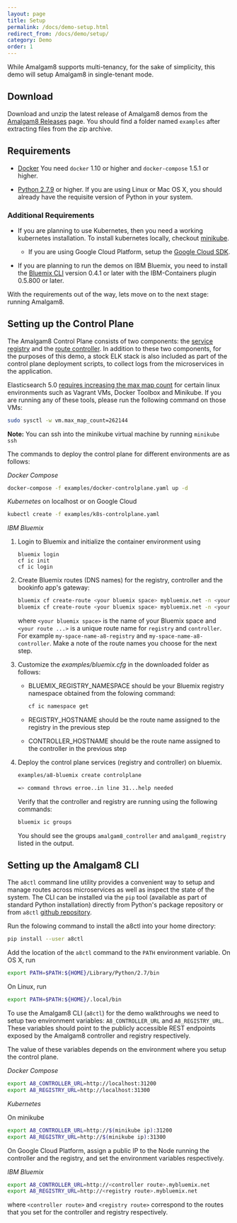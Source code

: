 ```yaml
---
layout: page
title: Setup
permalink: /docs/demo-setup.html
redirect_from: /docs/demo/setup/
category: Demo
order: 1
---
```


While Amalgam8 supports multi-tenancy, for the sake of simplicity, this
demo will setup Amalgam8 in single-tenant mode.

## Download

Download and unzip the latest release of Amalgam8 demos from the
[Amalgam8 Releases](https://www.github.com/amalgam8/amalgam8/releases)
page. You should find a folder named `examples` after extracting files from
the zip archive.

## Requirements

* [Docker](https://www.docker.com/products/docker#/)
  You need `docker` 1.10 or higher and `docker-compose` 1.5.1 or higher.

* [Python 2.7.9](https://www.python.org/downloads/) or higher. If you are
  using Linux or Mac OS X, you should already have the requisite version of
  Python in your system.

### Additional Requirements

* If you are planning to use Kubernetes, then you need a
  working kubernetes installation. To install kubernetes locally, checkout
  [minikube](https://github.com/kubernetes/minikube).
  
  * If you are using Google Cloud Platform, setup the
    [Google Cloud SDK](https://cloud.google.com/sdk/).

* If you are planning to run the demos on IBM Bluemix, you need to install
  the [Bluemix CLI](http://clis.ng.bluemix.net/ui/home.html) version 0.4.1
  or later with the IBM-Containers plugin 0.5.800 or later.

With the requirements out of the way, lets move on to the next stage:
running Amalgam8.

## Setting up the Control Plane

The Amalgam8 Control Plane consists of two components: the
[service registry](/docs/control-plane-registry.html) and the
[route controller](/docs/control-plane-controller.html).  In addition to these two
components, for the purposes of this demo, a stock ELK stack is also
included as part of the control plane deployment scripts, to collect logs
from the microservices in the application.

Elasticsearch 5.0 [requires increasing the max map count](https://www.elastic.co/guide/en/elasticsearch/reference/current/vm-max-map-count.html) 
for certain linux environments such as Vagrant VMs, Docker Toolbox and Minikube. 
If you are running any of these tools, please run the following command on those VMs:

```bash
sudo sysctl -w vm.max_map_count=262144
```

**Note:** You can ssh into the minikube virtual machine by running `minikube ssh`

The commands to deploy the control plane for different environments are as
follows:

_Docker Compose_

```bash
docker-compose -f examples/docker-controlplane.yaml up -d
```

_Kubernetes_ on localhost or on Google Cloud

```bash
kubectl create -f examples/k8s-controlplane.yaml
```

_IBM Bluemix_

1. Login to Bluemix and initialize the container environment using 

   ```
   bluemix login
   cf ic init
   cf ic login
   ```

1. Create Bluemix routes (DNS names) for the registry, controller and the bookinfo app's gateway:  

   ```bash
   bluemix cf create-route <your bluemix space> mybluemix.net -n <your registry route>
   bluemix cf create-route <your bluemix space> mybluemix.net -n <your controller route>
   ```

   where `<your bluemix space>` is the name of your Bluemix space and
   `<your route ...>` is a unique route name for `registry` and
   `controller`. For example `my-space-name-a8-registry` and 
   `my-space-name-a8-controller`. Make a note of the route names you
   choose for the next step.


1. Customize the _examples/bluemix.cfg_ in the downloaded folder as follows:
    * BLUEMIX_REGISTRY_NAMESPACE should be your Bluemix registry namespace
      obtained from the folowing command:

      ```bash
      cf ic namespace get
      ```

    * REGISTRY_HOSTNAME should be the route name assigned to the registry in the previous step

    * CONTROLLER_HOSTNAME should be the route name assigned to the controller in the previous step

1. Deploy the control plane services (registry and controller) on bluemix.

   ```bash
   examples/a8-bluemix create controlplane
   
   => command throws erroe..in line 31...help needed
   
   ```

   Verify that the controller and registry are running using the following commands: 

   ```bash
   bluemix ic groups
   ```
 
   You should see the groups `amalgam8_controller` and `amalgam8_registry` listed in the output.

## Setting up the Amalgam8 CLI

The `a8ctl` command line utility provides a convenient way to setup and
manage routes across microservices as well as inspect the state of the
system. The CLI can be installed via the `pip` tool (available as part of
standard Python installation) directly from Python's package repository or
from `a8ctl` [github repository](https://github.com/amalgam8/a8ctl).

Run the folowing command to install the a8ctl into your home directory:

```bash
pip install --user a8ctl
```

Add the location of the `a8ctl` command to the `PATH` environment
variable. On OS X, run

```bash
export PATH=$PATH:${HOME}/Library/Python/2.7/bin
```

On Linux, run

```bash
export PATH=$PATH:${HOME}/.local/bin
```

To use the Amalgam8 CLI (`a8ctl`) for the demo walkthroughs we need
to setup two environment variables: `A8_CONTROLLER_URL` and
`A8_REGISTRY_URL`. These variables should point to the publicly accessible 
REST endpoints exposed by the Amalgam8 controller and registry respectively.

The value of these variables depends on the environment where you setup the
control plane.

_Docker Compose_

```bash
export A8_CONTROLLER_URL=http://localhost:31200
export A8_REGISTRY_URL=http://localhost:31300
```

_Kubernetes_

On minikube

```bash
export A8_CONTROLLER_URL=http://$(minikube ip):31200
export A8_REGISTRY_URL=http://$(minikube ip):31300
```

On Google Cloud Platform, assign a public IP to the Node running the
controller and the registry, and set the environment variables
respectively.

_IBM Bluemix_

```bash
export A8_CONTROLLER_URL=http://<controller route>.mybluemix.net
export A8_REGISTRY_URL=http://<registry route>.mybluemix.net
```

where `<controller route>` and `<registry route>` correspond to the routes
that you set for the controller and registry respectively.
